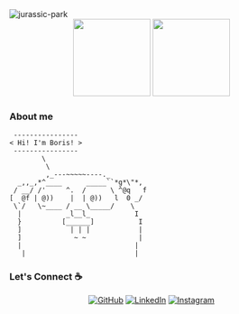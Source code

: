   <div align="center">
  <div style="display: flex;">
    <img src="https://raw.githubusercontent.com/scraly/gophers/main/jurassic-park.png" alt="jurassic-park">
<!--     <img src="https://github-readme-stats.vercel.app/api?username=borischen0203&show_icons=true&theme=vue" style="vertical-align: top;" />
    <img src="https://github-readme-stats.vercel.app/api/top-langs/?username=borischen0203&hide=html&theme=vue" /> -->
  </div>
  </div> 
<!--   <img align="left" src="https://raw.githubusercontent.com/scraly/gophers/main/jurassic-park.png" width="330px" heigth="206px" /> -->
  <div align="center">
  <img height="137px" src="https://github-readme-stats.vercel.app/api/top-langs/?username=borischen0203&hide_title=true&layout=compact&show_icons=true&title_color=ffffff&icon_color=34abeb&text_color=daf7dc&bg_color=002b36" />
  <img height="137px" src="https://github-readme-stats.vercel.app/api?username=borischen0203&hide_title=true&show_icons=true&hide=prs,issues,contribs&title_color=ffffff&icon_color=34abeb&text_color=daf7dc&bg_color=002b36" />
  </div>

### About me 

```
 ----------------
< Hi! I'm Boris! >
 ----------------
        \
         \
         ,_---~~~~~----._
  _,,_,*^____      _____``*g*\"*,
 / __/ /'     ^.  /      \ ^@q   f
[  @f | @))    |  | @))   l  0 _/
 \`/   \~____ / __ \_____/    \
  |           _l__l_           I
  }          [______]           I
  ]            | | |            |
  ]             ~ ~             |
  |                            |
   |                           |
```

### Let's Connect :coffee:
<p align="center">
	<a href="https://github.com/borischen0203"><img src="https://img.icons8.com/bubbles/50/000000/github.png" alt="GitHub"/></a>
	<a href="https://www.linkedin.com/in/borischen0203/"><img src="https://img.icons8.com/bubbles/50/000000/linkedin.png" alt="LinkedIn"/></a>
	<a href="https://www.instagram.com/borischen0203"><img src="https://img.icons8.com/bubbles/50/000000/instagram.png" alt="Instagram"/></a>
</p>


<!--
**borischen0203/borischen0203** is a ✨ _special_ ✨ repository because its `README.md` (this file) appears on your GitHub profile.

Here are some ideas to get you started:

- 🔭 I’m currently working on ...
- 🌱 I’m currently learning ...
- 👯 I’m looking to collaborate on ...
- 🤔 I’m looking for help with ...
- 💬 Ask me about ...
- 📫 How to reach me: ...
- 😄 Pronouns: ...
- ⚡ Fun fact: ...
-->

